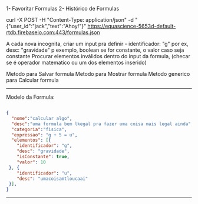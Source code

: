 1- Favoritar Formulas
2- Histórico de Formulas

 curl -X POST -H "Content-Type: application/json" -d "{\"user_id\":\"jack\",\"text\":\"Ahoy!\"}" https://equascience-5653d-default-rtdb.firebaseio.com:443/formulas.json

A cada nova incognita, criar um input pra definir - identificador: "g" por ex, desc: "gravidade" p exemplo, boolean se for constante, o valor caso seja constante
Procurar elementos inválidos dentro do input da formula, (checar se é operador matematico ou um dos elementos inserido)

Metodo para Salvar formula
Metodo para Mostrar formula
Metodo generico para Calcular formula


----------------------------------------
Modelo da Formula:
```json

{
  "nome":"calcular algo",
  "desc":"uma formula bem lkegal pra fazer uma coisa mais legal ainda",
  "categoria":"fisica",
  "expressao": "g + 5 = u",
  "elementos": [{
    "identificador": "g",
    "desc": "gravidade",
    "isConstante": true,
    "valor": 10
 }, {
    "identificador": "u",
    "desc": "umacoisamtloucaai"
 }],
}

```
--------------------------------------------
